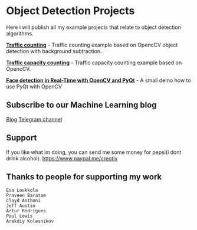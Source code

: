 # Object Detection Projects

Here i will publish all my example projects that relate to object detection algorithms.

[**Traffic counting**](https://github.com/creotiv/object_detection_projects/tree/master/opencv_traffic_counting) - Traffic counting example based on OpencCV object detection with background subtraction.

[**Traffic capacity counting**](https://github.com/creotiv/object_detection_projects/tree/master/opencv_traffic_capacity_counting) - Traffic capacity counting example based on OpencCV.

[**Face detection in Real-Time with OpenCV and PyQt**](https://github.com/creotiv/object_detection_projects/tree/master/face_detection_with_opencv_and_pyqt) - A small demo how to use PyQt with OpenCV

## Subscribe to our Machine Learning blog
[Blog](https://medium.com/machine-learning-world)
[Telegram channel](https://t.me/ml_world)

## Support 

If you like what im doing, you can send me some money for pepsi(i dont drink alcohol).
https://www.paypal.me/creotiv

## Thanks to people for supporting my work
```
Esa Loukkola
Praveen Baratam
Clayd Anthoni
Jeff Austin
Artur Rodrigues
Paul Lewis
Arakdiy Kolesnikov
```
